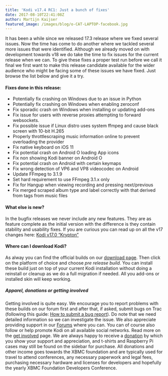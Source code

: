 ```yaml
---
title: 'Kodi v17.4 RC1: Just a bunch of fixes'
date: 2017-08-10T22:41:08Z
author: Martijn Kaijser
featured_image: /images/blog/o-CAT-LAPTOP-facebook.jpg
---
```

It has been a while since we released 17.3 release where we fixed several issues. Now the time has come to do another where we tackled several more issues that were identified. Although we already moved on with development towards v18 we do take the time to fix issues for the current release when we can. To give these fixes a proper test run before we call it final we first want to make this release candidate available for the wider audience who might be facing some of these issues we have fixed. Just browse the list below and give it a try.

 #### Fixes done in this release:

 
 * Potentially fix crashing on Windows due to an issue in Python
 * Potentially fix crashing on Windows when enabling zeroconf
 * Fix sporadic crash on Windows when installing or updating add-ons 
 * Fix issue for users with reverse proxies attempting to forward websockets.
 * Fix possible issue if Linux distro uses system ffmpeg and cause black screen with 10-bit H.265
 * Properly throttlescraping music information online to prevent overloading the provider
 * Fix native keyboard on iOS 11
 * Fix potential crash on Android O loading App icons
 * Fix non showing Kodi banner on Android O
 * Fix potential crash on Android with certain keymaps
 * Fix wrong detection of VP6 and VP8 videocodec on Android
 * Update FFmpeg to 3.1.9
 * Set hard requirement to use FFmpeg 3.1.x only
 * Fix for Hangup when viewing recording and pressing next/previous
 * Fix merged scraped album type and label correctly with that derived from tags from music files
 
 #### What else is new?

 In the bugfix releases we never include any new features. They are as feature complete as the initial version with the difference is they contain stability and usability fixes. If you are curious you can read up on all the v17 changes here: [Kodi v17.0 “Krypton”](https://kodi.tv/kodi17)

 #### Where can I download Kodi?

 As alway you can find the official builds on our [download page](https://kodi.tv/download). Then click on the platform of choice and choose *pre release build*. You can install these build just on top of your current Kodi installation without doing a reinstall or cleanup as we do a full migration if needed. All you add-ons or installed skin will keep working.

 ##### Apparel, donations or getting involved

 Getting involved is quite easy. We encourage you to report problems with these builds on our forum first and after that, if asked, submit bugs on Trac (following this guide: [How to submit a bug report](https://kodi.wiki/view/HOW-TO:Submit_a_bug_report)). Do note that we need detailed information so we can investigate the issue. We also appreciate providing support in our [Forums](https://forum.kodi.tv/ "Kodi Forums") where you can. You can of course also follow or help promote Kodi on all available social networks. Read more on the [get involved](https://kodi.tv/get-involved) page. We are always happy to receive a [donation](https://kodi.tv/contribute/donate "Donate") by which you show your support and appreciation, and t-shirts and Raspberry Pi cases may still be found on the sidebar for purchase. All donations and other income goes towards the XBMC foundation and are typically used for travel to attend conferences, any necessary paperwork and legal fees, purchasing necessary hardware and licenses for developers and hopefully the yearly XBMC Foundation Developers Conference.

 